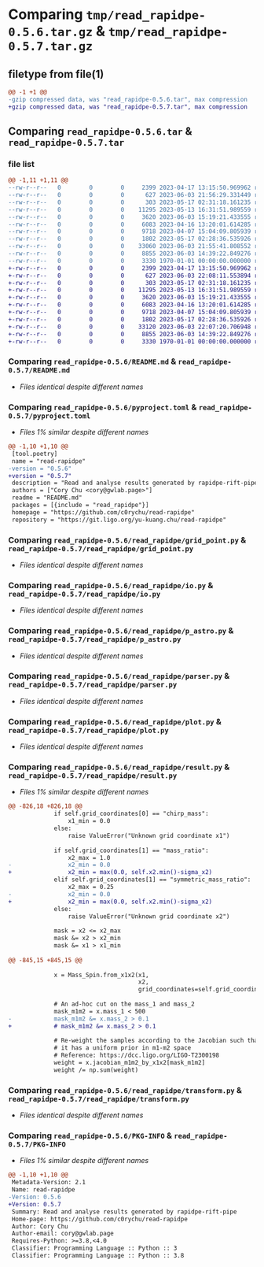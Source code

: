 # Comparing `tmp/read_rapidpe-0.5.6.tar.gz` & `tmp/read_rapidpe-0.5.7.tar.gz`

## filetype from file(1)

```diff
@@ -1 +1 @@
-gzip compressed data, was "read_rapidpe-0.5.6.tar", max compression
+gzip compressed data, was "read_rapidpe-0.5.7.tar", max compression
```

## Comparing `read_rapidpe-0.5.6.tar` & `read_rapidpe-0.5.7.tar`

### file list

```diff
@@ -1,11 +1,11 @@
--rw-r--r--   0        0        0     2399 2023-04-17 13:15:50.969962 read_rapidpe-0.5.6/README.md
--rw-r--r--   0        0        0      627 2023-06-03 21:56:29.331449 read_rapidpe-0.5.6/pyproject.toml
--rw-r--r--   0        0        0      303 2023-05-17 02:31:18.161235 read_rapidpe-0.5.6/read_rapidpe/__init__.py
--rw-r--r--   0        0        0    11295 2023-05-13 16:31:51.989559 read_rapidpe-0.5.6/read_rapidpe/grid_point.py
--rw-r--r--   0        0        0     3620 2023-06-03 15:19:21.433555 read_rapidpe-0.5.6/read_rapidpe/io.py
--rw-r--r--   0        0        0     6083 2023-04-16 13:20:01.614285 read_rapidpe-0.5.6/read_rapidpe/p_astro.py
--rw-r--r--   0        0        0     9718 2023-04-07 15:04:09.805939 read_rapidpe-0.5.6/read_rapidpe/parser.py
--rw-r--r--   0        0        0     1802 2023-05-17 02:28:36.535926 read_rapidpe-0.5.6/read_rapidpe/plot.py
--rw-r--r--   0        0        0    33060 2023-06-03 21:55:41.808552 read_rapidpe-0.5.6/read_rapidpe/result.py
--rw-r--r--   0        0        0     8855 2023-06-03 14:39:22.849276 read_rapidpe-0.5.6/read_rapidpe/transform.py
--rw-r--r--   0        0        0     3330 1970-01-01 00:00:00.000000 read_rapidpe-0.5.6/PKG-INFO
+-rw-r--r--   0        0        0     2399 2023-04-17 13:15:50.969962 read_rapidpe-0.5.7/README.md
+-rw-r--r--   0        0        0      627 2023-06-03 22:08:11.553894 read_rapidpe-0.5.7/pyproject.toml
+-rw-r--r--   0        0        0      303 2023-05-17 02:31:18.161235 read_rapidpe-0.5.7/read_rapidpe/__init__.py
+-rw-r--r--   0        0        0    11295 2023-05-13 16:31:51.989559 read_rapidpe-0.5.7/read_rapidpe/grid_point.py
+-rw-r--r--   0        0        0     3620 2023-06-03 15:19:21.433555 read_rapidpe-0.5.7/read_rapidpe/io.py
+-rw-r--r--   0        0        0     6083 2023-04-16 13:20:01.614285 read_rapidpe-0.5.7/read_rapidpe/p_astro.py
+-rw-r--r--   0        0        0     9718 2023-04-07 15:04:09.805939 read_rapidpe-0.5.7/read_rapidpe/parser.py
+-rw-r--r--   0        0        0     1802 2023-05-17 02:28:36.535926 read_rapidpe-0.5.7/read_rapidpe/plot.py
+-rw-r--r--   0        0        0    33120 2023-06-03 22:07:20.706948 read_rapidpe-0.5.7/read_rapidpe/result.py
+-rw-r--r--   0        0        0     8855 2023-06-03 14:39:22.849276 read_rapidpe-0.5.7/read_rapidpe/transform.py
+-rw-r--r--   0        0        0     3330 1970-01-01 00:00:00.000000 read_rapidpe-0.5.7/PKG-INFO
```

### Comparing `read_rapidpe-0.5.6/README.md` & `read_rapidpe-0.5.7/README.md`

 * *Files identical despite different names*

### Comparing `read_rapidpe-0.5.6/pyproject.toml` & `read_rapidpe-0.5.7/pyproject.toml`

 * *Files 1% similar despite different names*

```diff
@@ -1,10 +1,10 @@
 [tool.poetry]
 name = "read-rapidpe"
-version = "0.5.6"
+version = "0.5.7"
 description = "Read and analyse results generated by rapidpe-rift-pipe"
 authors = ["Cory Chu <cory@gwlab.page>"]
 readme = "README.md"
 packages = [{include = "read_rapidpe"}]
 homepage = "https://github.com/c0rychu/read-rapidpe"
 repository = "https://git.ligo.org/yu-kuang.chu/read-rapidpe"
```

### Comparing `read_rapidpe-0.5.6/read_rapidpe/grid_point.py` & `read_rapidpe-0.5.7/read_rapidpe/grid_point.py`

 * *Files identical despite different names*

### Comparing `read_rapidpe-0.5.6/read_rapidpe/io.py` & `read_rapidpe-0.5.7/read_rapidpe/io.py`

 * *Files identical despite different names*

### Comparing `read_rapidpe-0.5.6/read_rapidpe/p_astro.py` & `read_rapidpe-0.5.7/read_rapidpe/p_astro.py`

 * *Files identical despite different names*

### Comparing `read_rapidpe-0.5.6/read_rapidpe/parser.py` & `read_rapidpe-0.5.7/read_rapidpe/parser.py`

 * *Files identical despite different names*

### Comparing `read_rapidpe-0.5.6/read_rapidpe/plot.py` & `read_rapidpe-0.5.7/read_rapidpe/plot.py`

 * *Files identical despite different names*

### Comparing `read_rapidpe-0.5.6/read_rapidpe/result.py` & `read_rapidpe-0.5.7/read_rapidpe/result.py`

 * *Files 1% similar despite different names*

```diff
@@ -826,18 +826,18 @@
             if self.grid_coordinates[0] == "chirp_mass":
                 x1_min = 0.0
             else:
                 raise ValueError("Unknown grid coordinate x1")
 
             if self.grid_coordinates[1] == "mass_ratio":
                 x2_max = 1.0
-                x2_min = 0.0
+                x2_min = max(0.0, self.x2.min()-sigma_x2)
             elif self.grid_coordinates[1] == "symmetric_mass_ratio":
                 x2_max = 0.25
-                x2_min = 0.0
+                x2_min = max(0.0, self.x2.min()-sigma_x2)
             else:
                 raise ValueError("Unknown grid coordinate x2")
 
             mask = x2 <= x2_max
             mask &= x2 > x2_min
             mask &= x1 > x1_min
 
@@ -845,15 +845,15 @@
 
             x = Mass_Spin.from_x1x2(x1,
                                     x2,
                                     grid_coordinates=self.grid_coordinates)
 
             # An ad-hoc cut on the mass_1 and mass_2
             mask_m1m2 = x.mass_1 < 500
-            mask_m1m2 &= x.mass_2 > 0.1
+            # mask_m1m2 &= x.mass_2 > 0.1
 
             # Re-weight the samples according to the Jacobian such that
             # it has a uniform prior in m1-m2 space
             # Reference: https://dcc.ligo.org/LIGO-T2300198
             weight = x.jacobian_m1m2_by_x1x2[mask_m1m2]
             weight /= np.sum(weight)
```

### Comparing `read_rapidpe-0.5.6/read_rapidpe/transform.py` & `read_rapidpe-0.5.7/read_rapidpe/transform.py`

 * *Files identical despite different names*

### Comparing `read_rapidpe-0.5.6/PKG-INFO` & `read_rapidpe-0.5.7/PKG-INFO`

 * *Files 1% similar despite different names*

```diff
@@ -1,10 +1,10 @@
 Metadata-Version: 2.1
 Name: read-rapidpe
-Version: 0.5.6
+Version: 0.5.7
 Summary: Read and analyse results generated by rapidpe-rift-pipe
 Home-page: https://github.com/c0rychu/read-rapidpe
 Author: Cory Chu
 Author-email: cory@gwlab.page
 Requires-Python: >=3.8,<4.0
 Classifier: Programming Language :: Python :: 3
 Classifier: Programming Language :: Python :: 3.8
```


